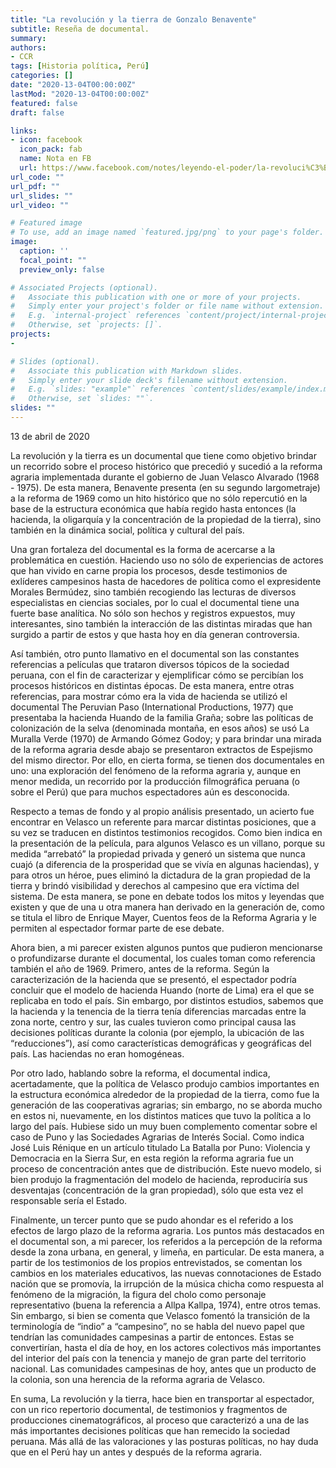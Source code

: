 ```yaml
---
title: "La revolución y la tierra de Gonzalo Benavente"
subtitle: Reseña de documental.
summary: 
authors:
- CCR
tags: [Historia política, Perú]
categories: []
date: "2020-13-04T00:00:00Z"
lastMod: "2020-13-04T00:00:00Z"
featured: false
draft: false

links:
- icon: facebook
  icon_pack: fab
  name: Nota en FB
  url: https://www.facebook.com/notes/leyendo-el-poder/la-revoluci%C3%B3n-y-la-tierra-de-gonzalo-benavente/1610392695779865/
url_code: ""
url_pdf: ""
url_slides: ""
url_video: ""

# Featured image
# To use, add an image named `featured.jpg/png` to your page's folder. 
image:
  caption: ''
  focal_point: ""
  preview_only: false

# Associated Projects (optional).
#   Associate this publication with one or more of your projects.
#   Simply enter your project's folder or file name without extension.
#   E.g. `internal-project` references `content/project/internal-project/index.md`.
#   Otherwise, set `projects: []`.
projects:
- 

# Slides (optional).
#   Associate this publication with Markdown slides.
#   Simply enter your slide deck's filename without extension.
#   E.g. `slides: "example"` references `content/slides/example/index.md`.
#   Otherwise, set `slides: ""`.
slides: ""
---
```

13 de abril de 2020

La revolución y la tierra es un documental que tiene como objetivo brindar un recorrido sobre el proceso histórico que precedió y sucedió a la reforma agraria implementada durante el gobierno de Juan Velasco Alvarado (1968 - 1975). De esta manera, Benavente presenta (en su segundo largometraje) a la reforma de 1969 como un hito histórico que no sólo repercutió en la base de la estructura económica que había regido hasta entonces (la hacienda, la oligarquía y la concentración de la propiedad de la tierra), sino también en la dinámica social, política y cultural del país.

Una gran fortaleza del documental es la forma de acercarse a la problemática en cuestión. Haciendo uso no sólo de experiencias de actores que han vivido en carne propia los procesos, desde testimonios de exlíderes campesinos hasta de hacedores de política como el expresidente Morales Bermúdez, sino también recogiendo las lecturas de diversos especialistas en ciencias sociales, por lo cual el documental tiene una fuerte base analítica. No sólo son hechos y registros expuestos, muy interesantes, sino también la interacción de las distintas miradas que han surgido a partir de estos y que hasta hoy en día generan controversia.

Así también, otro punto llamativo en el documental son las constantes referencias a películas que trataron diversos tópicos de la sociedad peruana, con el fin de caracterizar y ejemplificar cómo se percibían los procesos históricos en distintas épocas. De esta manera, entre otras referencias, para mostrar cómo era la vida de hacienda se utilizó el documental The Peruvian Paso (International Productions, 1977) que presentaba la hacienda Huando de la familia Graña; sobre las políticas de colonización de la selva (denominada montaña, en esos años) se usó La Muralla Verde (1970) de Armando Gómez Godoy; y para brindar una mirada de la reforma agraria desde abajo se presentaron extractos de Espejismo del mismo director. Por ello, en cierta forma, se tienen dos documentales en uno: una exploración del fenómeno de la reforma agraria y, aunque en menor medida, un recorrido por la producción filmográfica peruana (o sobre el Perú) que para muchos espectadores aún es desconocida.

Respecto a temas de fondo y al propio análisis presentado, un acierto fue encontrar en Velasco un referente para marcar distintas posiciones, que a su vez se traducen en distintos testimonios recogidos. Como bien indica en la presentación de la película, para algunos Velasco es un villano, porque su medida “arrebató” la propiedad privada y generó un sistema que nunca cuajó (a diferencia de la prosperidad que se vivía en algunas haciendas), y para otros un héroe, pues eliminó la dictadura de la gran propiedad de la tierra y brindó visibilidad y derechos al campesino que era víctima del sistema. De esta manera, se pone en debate todos los mitos y leyendas que existen y que de una u otra manera han derivado en la generación de, como se titula el libro de Enrique Mayer, Cuentos feos de la Reforma Agraria y le permiten al espectador formar parte de ese debate.

Ahora bien, a mi parecer existen algunos puntos que pudieron mencionarse o profundizarse durante el documental, los cuales toman como referencia también el año de 1969. Primero, antes de la reforma. Según la caracterización de la hacienda que se presentó, el espectador podría concluir que el modelo de hacienda Huando (norte de Lima) era el que se replicaba en todo el país. Sin embargo, por distintos estudios, sabemos que la hacienda y la tenencia de la tierra tenía diferencias marcadas entre la zona norte, centro y sur, las cuales tuvieron como principal causa las decisiones políticas durante la colonia (por ejemplo, la ubicación de las “reducciones”), así como características demográficas y geográficas del país. Las haciendas no eran homogéneas.

Por otro lado, hablando sobre la reforma, el documental indica, acertadamente, que la política de Velasco produjo cambios importantes en la estructura económica alrededor de la propiedad de la tierra, como fue la generación de las cooperativas agrarias; sin embargo, no se aborda mucho en estos ni, nuevamente, en los distintos matices que tuvo la política a lo largo del país. Hubiese sido un muy buen complemento comentar sobre el caso de Puno y las Sociedades Agrarias de Interés Social. Como indica José Luis Rénique en un artículo titulado La Batalla por Puno: Violencia y Democracia en la Sierra Sur, en esta región la reforma agraria fue un proceso de concentración antes que de distribución. Este nuevo modelo, si bien produjo la fragmentación del modelo de hacienda, reproduciría sus desventajas (concentración de la gran propiedad), sólo que esta vez el responsable sería el Estado.

Finalmente, un tercer punto que se pudo ahondar es el referido a los efectos de largo plazo de la reforma agraria. Los puntos más destacados en el documental son, a mi parecer, los referidos a la percepción de la reforma desde la zona urbana, en general, y limeña, en particular. De esta manera, a partir de los testimonios de los propios entrevistados, se comentan los cambios en los materiales educativos, las nuevas connotaciones de Estado nación que se promovía, la irrupción de la música chicha como respuesta al fenómeno de la migración, la figura del cholo como personaje representativo (buena la referencia a Allpa Kallpa, 1974), entre otros temas. Sin embargo, si bien se comenta que Velasco fomentó la transición de la terminología de “indio” a “campesino”, no se habla del nuevo papel que tendrían las comunidades campesinas a partir de entonces. Estas se convertirían, hasta el día de hoy, en los actores colectivos más importantes del interior del país con la tenencia y manejo de gran parte del territorio nacional. Las comunidades campesinas de hoy, antes que un producto de la colonia, son una herencia de la reforma agraria de Velasco.

En suma, La revolución y la tierra, hace bien en transportar al espectador, con un rico repertorio documental, de testimonios y fragmentos de producciones cinematográficos, al proceso que caracterizó a una de las más importantes decisiones políticas que han remecido la sociedad peruana. Más allá de las valoraciones y las posturas políticas, no hay duda que en el Perú hay un antes y después de la reforma agraria.

